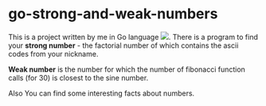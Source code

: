 # go-strong-and-weak-numbers

This is a project written by me in Go language ![](https://skillicons.dev/icons?i=go).
There is a program to find your **strong number** - the factorial number of which contains the ascii codes from your nickname.

**Weak number** is the number for which the number of fibonacci function calls (for 30) is closest to the sine number.

Also You can find some interesting facts about numbers.
